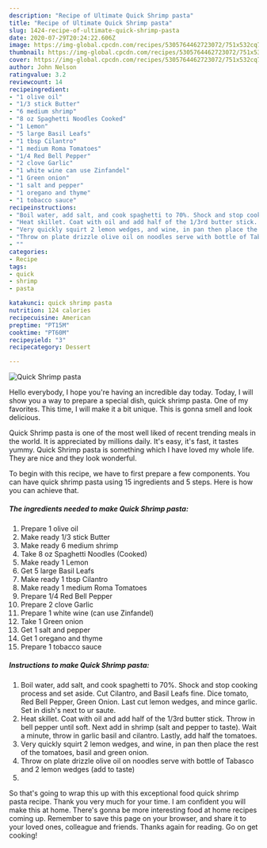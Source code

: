 ```yaml
---
description: "Recipe of Ultimate Quick Shrimp pasta"
title: "Recipe of Ultimate Quick Shrimp pasta"
slug: 1424-recipe-of-ultimate-quick-shrimp-pasta
date: 2020-07-29T20:24:22.606Z
image: https://img-global.cpcdn.com/recipes/5305764462723072/751x532cq70/quick-shrimp-pasta-recipe-main-photo.jpg
thumbnail: https://img-global.cpcdn.com/recipes/5305764462723072/751x532cq70/quick-shrimp-pasta-recipe-main-photo.jpg
cover: https://img-global.cpcdn.com/recipes/5305764462723072/751x532cq70/quick-shrimp-pasta-recipe-main-photo.jpg
author: John Nelson
ratingvalue: 3.2
reviewcount: 14
recipeingredient:
- "1 olive oil"
- "1/3 stick Butter"
- "6 medium shrimp"
- "8 oz Spaghetti Noodles Cooked"
- "1 Lemon"
- "5 large Basil Leafs"
- "1 tbsp Cilantro"
- "1 medium Roma Tomatoes"
- "1/4 Red Bell Pepper"
- "2 clove Garlic"
- "1 white wine can use Zinfandel"
- "1 Green onion"
- "1 salt and pepper"
- "1 oregano and thyme"
- "1 tobacco sauce"
recipeinstructions:
- "Boil water, add salt, and cook spaghetti to 70%. Shock and stop cooking process and set aside. Cut Cilantro, and Basil Leafs fine. Dice tomato, Red Bell Pepper, Green Onion. Last cut lemon wedges, and mince garlic. Set in dish&#39;s next to ur saute."
- "Heat skillet. Coat with oil and add half of the 1/3rd butter stick. Throw in bell pepper until soft. Next add in shrimp (salt and pepper to taste). Wait a minute, throw in garlic basil and cilantro. Lastly, add half the tomatoes."
- "Very quickly squirt 2 lemon wedges, and wine, in pan then place the rest of the tomatoes, basil and green onion."
- "Throw on plate drizzle olive oil on noodles serve with bottle of Tabasco and  2 lemon wedges (add to taste)"
- ""
categories:
- Recipe
tags:
- quick
- shrimp
- pasta

katakunci: quick shrimp pasta 
nutrition: 124 calories
recipecuisine: American
preptime: "PT15M"
cooktime: "PT60M"
recipeyield: "3"
recipecategory: Dessert

---
```



![Quick Shrimp pasta](https://img-global.cpcdn.com/recipes/5305764462723072/751x532cq70/quick-shrimp-pasta-recipe-main-photo.jpg)

Hello everybody, I hope you're having an incredible day today. Today, I will show you a way to prepare a special dish, quick shrimp pasta. One of my favorites. This time, I will make it a bit unique. This is gonna smell and look delicious.

Quick Shrimp pasta is one of the most well liked of recent trending meals in the world. It is appreciated by millions daily. It's easy, it's fast, it tastes yummy. Quick Shrimp pasta is something which I have loved my whole life. They are nice and they look wonderful.




To begin with this recipe, we have to first prepare a few components. You can have quick shrimp pasta using 15 ingredients and 5 steps. Here is how you can achieve that.

<!--inarticleads1-->

##### The ingredients needed to make Quick Shrimp pasta:

1. Prepare 1 olive oil
1. Make ready 1/3 stick Butter
1. Make ready 6 medium shrimp
1. Take 8 oz Spaghetti Noodles (Cooked)
1. Make ready 1 Lemon
1. Get 5 large Basil Leafs
1. Make ready 1 tbsp Cilantro
1. Make ready 1 medium Roma Tomatoes
1. Prepare 1/4 Red Bell Pepper
1. Prepare 2 clove Garlic
1. Prepare 1 white wine (can use Zinfandel)
1. Take 1 Green onion
1. Get 1 salt and pepper
1. Get 1 oregano and thyme
1. Prepare 1 tobacco sauce




<!--inarticleads2-->

##### Instructions to make Quick Shrimp pasta:

1. Boil water, add salt, and cook spaghetti to 70%. Shock and stop cooking process and set aside. Cut Cilantro, and Basil Leafs fine. Dice tomato, Red Bell Pepper, Green Onion. Last cut lemon wedges, and mince garlic. Set in dish&#39;s next to ur saute.
1. Heat skillet. Coat with oil and add half of the 1/3rd butter stick. Throw in bell pepper until soft. Next add in shrimp (salt and pepper to taste). Wait a minute, throw in garlic basil and cilantro. Lastly, add half the tomatoes.
1. Very quickly squirt 2 lemon wedges, and wine, in pan then place the rest of the tomatoes, basil and green onion.
1. Throw on plate drizzle olive oil on noodles serve with bottle of Tabasco and  2 lemon wedges (add to taste)
1. 




So that's going to wrap this up with this exceptional food quick shrimp pasta recipe. Thank you very much for your time. I am confident you will make this at home. There's gonna be more interesting food at home recipes coming up. Remember to save this page on your browser, and share it to your loved ones, colleague and friends. Thanks again for reading. Go on get cooking!
